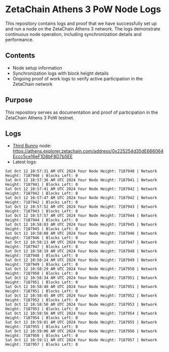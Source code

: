 # ZetaChain Athens 3 PoW Node Logs
This repository contains logs and proof that we have successfully set up and run a node on the ZetaChain Athens 3 network. The logs demonstrate continuous node operation, including synchronization details and performance.

## Contents
- Node setup information
- Synchronization logs with block height details
- Ongoing proof of work logs to verify active participation in the ZetaChain network

## Purpose
This repository serves as documentation and proof of participation in the ZetaChain Athens 3 PoW testnet.

## Logs

- [Third Bunny](https://thirdbunny.xyz/) node: https://athens.explorer.zetachain.com/address/0x225254d35dE666064Eccc5ce16eF1D8bF8D7b5EE
- Latest logs:
```
Sat Oct 12 10:57:31 AM UTC 2024 Your Node Height: 7187940 | Network Height: 7187940 | Blocks Left: 0
Sat Oct 12 10:57:36 AM UTC 2024 Your Node Height: 7187941 | Network Height: 7187941 | Blocks Left: 0
Sat Oct 12 10:57:41 AM UTC 2024 Your Node Height: 7187942 | Network Height: 7187942 | Blocks Left: 0
Sat Oct 12 10:57:47 AM UTC 2024 Your Node Height: 7187942 | Network Height: 7187942 | Blocks Left: 0
Sat Oct 12 10:57:52 AM UTC 2024 Your Node Height: 7187943 | Network Height: 7187943 | Blocks Left: 0
Sat Oct 12 10:57:57 AM UTC 2024 Your Node Height: 7187944 | Network Height: 7187944 | Blocks Left: 0
Sat Oct 12 10:58:03 AM UTC 2024 Your Node Height: 7187945 | Network Height: 7187945 | Blocks Left: 0
Sat Oct 12 10:58:08 AM UTC 2024 Your Node Height: 7187946 | Network Height: 7187946 | Blocks Left: 0
Sat Oct 12 10:58:13 AM UTC 2024 Your Node Height: 7187947 | Network Height: 7187947 | Blocks Left: 0
Sat Oct 12 10:58:19 AM UTC 2024 Your Node Height: 7187948 | Network Height: 7187948 | Blocks Left: 0
Sat Oct 12 10:58:24 AM UTC 2024 Your Node Height: 7187949 | Network Height: 7187949 | Blocks Left: 0
Sat Oct 12 10:58:29 AM UTC 2024 Your Node Height: 7187950 | Network Height: 7187950 | Blocks Left: 0
Sat Oct 12 10:58:34 AM UTC 2024 Your Node Height: 7187951 | Network Height: 7187951 | Blocks Left: 0
Sat Oct 12 10:58:40 AM UTC 2024 Your Node Height: 7187951 | Network Height: 7187951 | Blocks Left: 0
Sat Oct 12 10:58:45 AM UTC 2024 Your Node Height: 7187952 | Network Height: 7187952 | Blocks Left: 0
Sat Oct 12 10:58:50 AM UTC 2024 Your Node Height: 7187953 | Network Height: 7187953 | Blocks Left: 0
Sat Oct 12 10:58:56 AM UTC 2024 Your Node Height: 7187954 | Network Height: 7187954 | Blocks Left: 0
Sat Oct 12 10:59:01 AM UTC 2024 Your Node Height: 7187955 | Network Height: 7187955 | Blocks Left: 0
Sat Oct 12 10:59:06 AM UTC 2024 Your Node Height: 7187956 | Network Height: 7187956 | Blocks Left: 0
Sat Oct 12 10:59:11 AM UTC 2024 Your Node Height: 7187957 | Network Height: 7187957 | Blocks Left: 0
```
